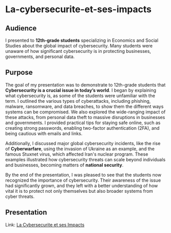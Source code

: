 # La-cybersecurite-et-ses-impacts

## Audience
I presented to **12th-grade students** specializing in Economics and Social Studies about the global impact of cybersecurity. Many students were unaware of how significant cybersecurity is in protecting businesses, governments, and personal data. 

## Purpose
The goal of my presentation was to demonstrate to 12th-grade students that **Cybersecurity is a crucial issue in today’s world**. I began by explaining what cybersecurity is, as some of the students were unfamiliar with the term. I outlined the various types of cyberattacks, including phishing, malware, ransomware, and data breaches, to show them the different ways systems can be compromised. We also explored the wide-ranging impact of these attacks, from personal data theft to massive disruptions in businesses and governments. I provided practical tips for staying safe online, such as creating strong passwords, enabling two-factor authentication (2FA), and being cautious with emails and links.

Additionally, I discussed major global cybersecurity incidents, like the rise of **Cyberwarfare**, using the invasion of Ukraine as an example, and the famous Stuxnet virus, which affected Iran's nuclear program. These examples illustrated how cybersecurity threats can scale beyond individuals and businesses, becoming matters of **national security**.

By the end of the presentation, I was pleased to see that the students now recognized the importance of cybersecurity. Their awareness of the issue had significantly grown, and they left with a better understanding of how vital it is to protect not only themselves but also broader systems from cyber threats.


## Presentation
Link: <a href="https://github.com/linceBLA/La-cybersecurite-et-ses-impacts/blob/main/la-cybersecurite-et-ses-impacts.pdf">La Cybersecurite et ses Impacts<a/>
